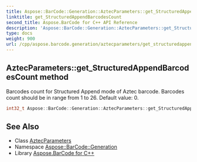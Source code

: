 ```yaml
---
title: Aspose::BarCode::Generation::AztecParameters::get_StructuredAppendBarcodesCount method
linktitle: get_StructuredAppendBarcodesCount
second_title: Aspose.BarCode for C++ API Reference
description: 'Aspose::BarCode::Generation::AztecParameters::get_StructuredAppendBarcodesCount method. Barcodes count for Structured Append mode of Aztec barcode. Barcodes count should be in range from 1 to 26. Default value: 0 in C++.'
type: docs
weight: 900
url: /cpp/aspose.barcode.generation/aztecparameters/get_structuredappendbarcodescount/
---
```

## AztecParameters::get_StructuredAppendBarcodesCount method


Barcodes count for Structured Append mode of Aztec barcode. Barcodes count should be in range from 1 to 26. Default value: 0.

```cpp
int32_t Aspose::BarCode::Generation::AztecParameters::get_StructuredAppendBarcodesCount() const
```

## See Also

* Class [AztecParameters](../)
* Namespace [Aspose::BarCode::Generation](../../)
* Library [Aspose.BarCode for C++](../../../)

